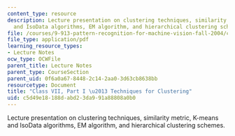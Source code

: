 ```yaml
---
content_type: resource
description: Lecture presentation on clustering techniques, similarity metric, K-means
  and IsoData algorithms, EM algorithm, and hierarchical clustering schemes.
file: /courses/9-913-pattern-recognition-for-machine-vision-fall-2004/c5d49e18188dabd23da991a88808a0b0_class7_2004.pdf
file_type: application/pdf
learning_resource_types:
- Lecture Notes
ocw_type: OCWFile
parent_title: Lecture Notes
parent_type: CourseSection
parent_uid: 0f6a0a67-8448-2c14-2aa0-3d63cb8638bb
resourcetype: Document
title: "Class VII, Part I \u2013 Techniques for Clustering"
uid: c5d49e18-188d-abd2-3da9-91a88808a0b0
---
```

Lecture presentation on clustering techniques, similarity metric, K-means and IsoData algorithms, EM algorithm, and hierarchical clustering schemes.